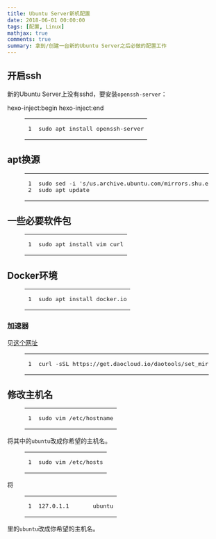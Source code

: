 ```yaml
---
title: Ubuntu Server新机配置
date: 2018-06-01 00:00:00
tags: [配置, Linux]
mathjax: true
comments: true
summary: 拿到/创建一台新的Ubuntu Server之后必做的配置工作
---
```

<h2 id="开启ssh"><a class="headerlink" href="#开启ssh" title="开启ssh"></a>开启ssh</h2><p>新的Ubuntu Server上没有sshd，要安装<code>openssh-server</code>：</p>
 hexo-inject:begin  hexo-inject:end <figure class="highlight shell"><table><tr><td class="gutter"><pre><span class="line">1</span><br/></pre></td><td class="code"><pre><span class="line">sudo apt install openssh-server</span><br/></pre></td></tr></table></figure>
<h2 id="apt换源"><a class="headerlink" href="#apt换源" title="apt换源"></a>apt换源</h2><figure class="highlight shell"><table><tr><td class="gutter"><pre><span class="line">1</span><br/><span class="line">2</span><br/></pre></td><td class="code"><pre><span class="line">sudo sed -i 's/us.archive.ubuntu.com/mirrors.shu.edu.cn/g' /etc/apt/sources.list</span><br/><span class="line">sudo apt update</span><br/></pre></td></tr></table></figure>
<h2 id="一些必要软件包"><a class="headerlink" href="#一些必要软件包" title="一些必要软件包"></a>一些必要软件包</h2><figure class="highlight shell"><table><tr><td class="gutter"><pre><span class="line">1</span><br/></pre></td><td class="code"><pre><span class="line">sudo apt install vim curl</span><br/></pre></td></tr></table></figure>
<h2 id="Docker环境"><a class="headerlink" href="#Docker环境" title="Docker环境"></a>Docker环境</h2><figure class="highlight shell"><table><tr><td class="gutter"><pre><span class="line">1</span><br/></pre></td><td class="code"><pre><span class="line">sudo apt install docker.io</span><br/></pre></td></tr></table></figure>
<h3 id="加速器"><a class="headerlink" href="#加速器" title="加速器"></a>加速器</h3><p>见<a href="https://www.daocloud.io/mirror#accelerator-doc" rel="noopener" target="_blank">这个网址</a></p>
<figure class="highlight shell"><table><tr><td class="gutter"><pre><span class="line">1</span><br/></pre></td><td class="code"><pre><span class="line">curl -sSL https://get.daocloud.io/daotools/set_mirror.sh | sh -s http://6b896b78.m.daocloud.io</span><br/></pre></td></tr></table></figure>
<h2 id="修改主机名"><a class="headerlink" href="#修改主机名" title="修改主机名"></a>修改主机名</h2><figure class="highlight shell"><table><tr><td class="gutter"><pre><span class="line">1</span><br/></pre></td><td class="code"><pre><span class="line">sudo vim /etc/hostname</span><br/></pre></td></tr></table></figure>
<p>将其中的<code>ubuntu</code>改成你希望的主机名。</p>
<figure class="highlight shell"><table><tr><td class="gutter"><pre><span class="line">1</span><br/></pre></td><td class="code"><pre><span class="line">sudo vim /etc/hosts</span><br/></pre></td></tr></table></figure>
<p>将</p>
<figure class="highlight plain"><table><tr><td class="gutter"><pre><span class="line">1</span><br/></pre></td><td class="code"><pre><span class="line">127.0.1.1       ubuntu</span><br/></pre></td></tr></table></figure>
<p>里的<code>ubuntu</code>改成你希望的主机名。</p>


